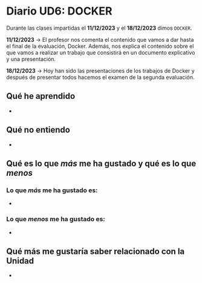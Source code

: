 # Diario UD6: DOCKER
Durante las clases impartidas el **11/12/2023** y el **18/12/2023** dimos `DOCKER`.

**11/12/2023** -> El profesor nos comenta el contenido que vamos a dar hasta el final de la evaluación, Docker. Además, nos explica el contenido sobre el que vamos a realizar un trabajo que consistirá en un documento explicativo y una presentación.

**18/12/2023** -> Hoy han sido las presentaciones de los trabajos de Docker y después de presentar todos hacemos el examen de la segunda evaluación.

## **Qué he aprendido**
- 

## **Qué no entiendo**
- 

## **Qué es lo que _más_ me ha gustado y qué es lo que _menos_**
### **Lo que _más_ me ha gustado es:**
- 

### **Lo que _menos_ me ha gustado es:**
- 

## **Qué más me gustaría saber relacionado con la Unidad**
- 
